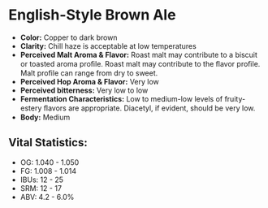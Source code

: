 # English-Style Brown Ale

- **Color:** Copper to dark brown
- **Clarity:** Chill haze is acceptable at low temperatures
- **Perceived Malt Aroma & Flavor:** Roast malt may contribute to a biscuit or toasted aroma proﬁle. Roast malt may contribute to the ﬂavor proﬁle. Malt profile can range from dry to sweet.
- **Perceived Hop Aroma & Flavor:** Very low
- **Perceived bitterness:** Very low to low
- **Fermentation Characteristics:** Low to medium-low levels of fruity-estery ﬂavors are appropriate. Diacetyl, if evident, should be very low.
- **Body:** Medium

## Vital Statistics:

- OG: 1.040 - 1.050
- FG: 1.008 - 1.014
- IBUs: 12 - 25
- SRM: 12 - 17
- ABV: 4.2 - 6.0%
